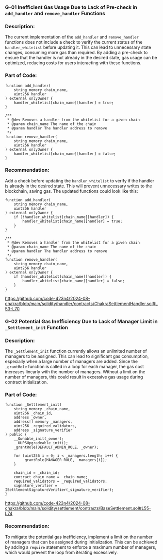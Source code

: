 ### G-01 Inefficient Gas Usage Due to Lack of Pre-check in `add_handler` and `remove_handler` Functions

### Description:
The current implementation of the `add_handler` and `remove_handler` functions does not include a check to verify the current status of the `handler_whitelist` before updating it. This can lead to unnecessary state changes, consuming more gas than required. By adding a pre-check to ensure that the handler is not already in the desired state, gas usage can be optimized, reducing costs for users interacting with these functions.

### Part of Code:
```solidity
function add_handler(
    string memory chain_name,
    uint256 handler
) external onlyOwner {
    handler_whitelist[chain_name][handler] = true;
}

/**
 * @dev Removes a handler from the whitelist for a given chain
 * @param chain_name The name of the chain
 * @param handler The handler address to remove
 */
function remove_handler(
    string memory chain_name,
    uint256 handler
) external onlyOwner {
    handler_whitelist[chain_name][handler] = false;
}
```


### Recommendation:
Add a check before updating the `handler_whitelist` to verify if the handler is already in the desired state. This will prevent unnecessary writes to the blockchain, saving gas. The updated functions could look like this:

```solidity
function add_handler(
    string memory chain_name,
    uint256 handler
) external onlyOwner {
    if (!handler_whitelist[chain_name][handler]) {
        handler_whitelist[chain_name][handler] = true;
    }
}

/**
 * @dev Removes a handler from the whitelist for a given chain
 * @param chain_name The name of the chain
 * @param handler The handler address to remove
 */
function remove_handler(
    string memory chain_name,
    uint256 handler
) external onlyOwner {
    if (handler_whitelist[chain_name][handler]) {
        handler_whitelist[chain_name][handler] = false;
    }
}
```
https://github.com/code-423n4/2024-08-chakra/blob/main/solidity/handler/contracts/ChakraSettlementHandler.sol#L53-L70



### G-02 Potential Gas Inefficiency Due to Lack of Manager Limit in `_Settlement_init` Function

### Description:
The `_Settlement_init` function currently allows an unlimited number of managers to be assigned. This can lead to significant gas consumption, especially when a large number of managers are added. Since the `_grantRole` function is called in a loop for each manager, the gas cost increases linearly with the number of managers. Without a limit on the number of managers, this could result in excessive gas usage during contract initialization.

### Part of Code:
```solidity
function _Settlement_init(
    string memory _chain_name,
    uint256 _chain_id,
    address _owner,
    address[] memory _managers,
    uint256 _required_validators,
    address _signature_verifier
) public {
    __Ownable_init(_owner);
    __UUPSUpgradeable_init();
    _grantRole(DEFAULT_ADMIN_ROLE, _owner);

    for (uint256 i = 0; i < _managers.length; i++) {
        _grantRole(MANAGER_ROLE, _managers[i]);
    }

    chain_id = _chain_id;
    contract_chain_name = _chain_name;
    required_validators = _required_validators;
    signature_verifier = ISettlementSignatureVerifier(_signature_verifier);
}
```
https://github.com/code-423n4/2024-08-chakra/blob/main/solidity/settlement/contracts/BaseSettlement.sol#L55-L74

### Recommendation:
To mitigate the potential gas inefficiency, implement a limit on the number of managers that can be assigned during initialization. This can be achieved by adding a `require` statement to enforce a maximum number of managers, which would prevent the loop from iterating excessively.

